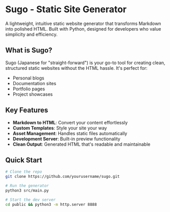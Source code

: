 # Sugo - Static Site Generator

A lightweight, intuitive static website generator that transforms Markdown into polished HTML. Built with Python, designed for developers who value simplicity and efficiency.

## What is Sugo?

Sugo (Japanese for "straight-forward") is your go-to tool for creating clean, structured static websites without the HTML hassle. It's perfect for:

- Personal blogs
- Documentation sites
- Portfolio pages
- Project showcases

## Key Features

- **Markdown to HTML**: Convert your content effortlessly
- **Custom Templates**: Style your site your way
- **Asset Management**: Handles static files automatically
- **Development Server**: Built-in preview functionality
- **Clean Output**: Generated HTML that's readable and maintainable

## Quick Start

```bash
# Clone the repo
git clone https://github.com/yourusername/sugo.git

# Run the generator
python3 src/main.py

# Start the dev server
cd public && python3 -m http.server 8888